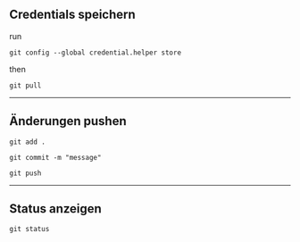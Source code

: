## Credentials speichern
run
```
git config --global credential.helper store
```
then
```
git pull
```

---

## Änderungen pushen
```
git add .
```

```
git commit -m "message"
```

```
git push
```

---

## Status anzeigen

```
git status 
```



